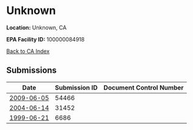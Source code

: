 # Unknown

**Location:** Unknown, CA

**EPA Facility ID:** 100000084918

[Back to CA Index](../../index.md)

## Submissions

| Date | Submission ID | Document Control Number |
|------|--------------|-------------------------|
| [2009-06-05](submissions/54466.md) | 54466 |  |
| [2004-06-14](submissions/31452.md) | 31452 |  |
| [1999-06-21](submissions/6686.md) | 6686 |  |
